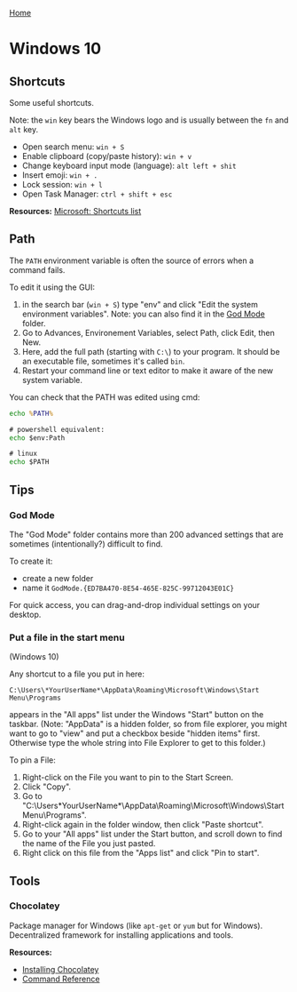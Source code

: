 [Home](../README.md)

# Windows 10

## Shortcuts

Some useful shortcuts.

Note: the `win` key bears the Windows logo and is usually between the `fn` and `alt` key.

- Open search menu: `win + S`
- Enable clipboard (copy/paste history): `win + v`
- Change keyboard input mode (language): `alt left + shit`
- Insert emoji: `win + .`
- Lock session: `win + l`
- Open Task Manager: `ctrl + shift + esc`

<!-- TODO: summarize link below -->
**Resources:** [Microsoft: Shortcuts list](https://support.microsoft.com/en-us/windows/keyboard-shortcuts-in-windows-dcc61a57-8ff0-cffe-9796-cb9706c75eec#WindowsVersion=Windows_10)


## Path

The `PATH` environment variable is often the source of errors when a command fails.

To edit it using the GUI:
1. in the search bar (`win + S`) type "env" and click "Edit the system environment variables". Note: you can also find it in the [God Mode](#god-mode) folder.
1. Go to Advances, Environement Variables, select Path, click Edit, then New.
1. Here, add the full path (starting with `C:\`) to your program. It should be an executable file, sometimes it's called `bin`.
1. Restart your command line or text editor to make it aware of the new system variable.

You can check that the PATH was edited using cmd:
```cmd
echo %PATH%

# powershell equivalent:
echo $env:Path

# linux
echo $PATH
```


## Tips

### God Mode

The "God Mode" folder contains more than 200 advanced settings that are sometimes (intentionally?) difficult to find.

To create it:
- create a new folder
- name it `GodMode.{ED7BA470-8E54-465E-825C-99712043E01C}`

For quick access, you can drag-and-drop individual settings on your desktop.

### Put a file in the start menu

(Windows 10)

Any shortcut to a file you put in here:

`C:\Users\*YourUserName*\AppData\Roaming\Microsoft\Windows\Start Menu\Programs`

appears in the "All apps" list under the Windows "Start" button on the taskbar. (Note: "AppData" is a hidden folder, so from file explorer, you might want to go to "view" and put a checkbox beside "hidden items" first. Otherwise type the whole string into File Explorer to get to this folder.)

To pin a File:
1. Right-click on the File you want to pin to the Start Screen.
1. Click "Copy".
1. Go to "C:\Users\*YourUserName*\AppData\Roaming\Microsoft\Windows\Start Menu\Programs".
1. Right-click again in the folder window, then click "Paste shortcut".
1. Go to your "All apps" list under the Start button, and scroll down to find the name of the File you just pasted.
1. Right click on this file from the "Apps list" and click "Pin to start".

## Tools

### Chocolatey

Package manager for Windows (like `apt-get` or `yum` but for Windows). Decentralized framework for installing applications and tools.

**Resources:**
- [Installing Chocolatey](https://chocolatey.org/install)
- [Command Reference](https://github.com/chocolatey/choco/wiki/CommandsReference)
